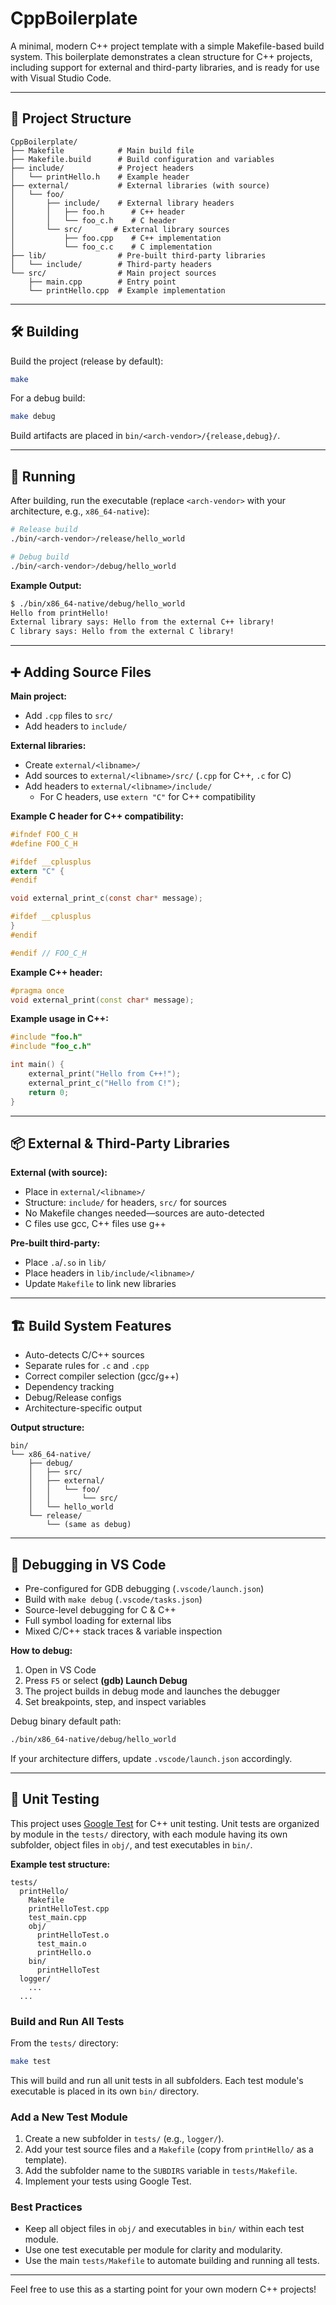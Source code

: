 # CppBoilerplate

A minimal, modern C++ project template with a simple Makefile-based build system. This boilerplate demonstrates a clean structure for C++ projects, including support for external and third-party libraries, and is ready for use with Visual Studio Code.

---

## 📁 Project Structure

```
CppBoilerplate/
├── Makefile            # Main build file
├── Makefile.build      # Build configuration and variables
├── include/            # Project headers
│   └── printHello.h    # Example header
├── external/           # External libraries (with source)
│   └── foo/
│       ├── include/    # External library headers
│       │   ├── foo.h      # C++ header
│       │   └── foo_c.h    # C header
│       └── src/       # External library sources
│           ├── foo.cpp    # C++ implementation
│           └── foo_c.c    # C implementation
├── lib/                # Pre-built third-party libraries
│   └── include/        # Third-party headers
└── src/                # Main project sources
    ├── main.cpp        # Entry point
    └── printHello.cpp  # Example implementation
```

---

## 🛠️ Building

Build the project (release by default):

```sh
make
```

For a debug build:

```sh
make debug
```

Build artifacts are placed in `bin/<arch-vendor>/{release,debug}/`.

---

## 🚀 Running

After building, run the executable (replace `<arch-vendor>` with your architecture, e.g., `x86_64-native`):

```sh
# Release build
./bin/<arch-vendor>/release/hello_world

# Debug build
./bin/<arch-vendor>/debug/hello_world
```

**Example Output:**

```sh
$ ./bin/x86_64-native/debug/hello_world
Hello from printHello!
External library says: Hello from the external C++ library!
C library says: Hello from the external C library!
```

---

## ➕ Adding Source Files

**Main project:**
- Add `.cpp` files to `src/`
- Add headers to `include/`

**External libraries:**
- Create `external/<libname>/`
- Add sources to `external/<libname>/src/` (`.cpp` for C++, `.c` for C)
- Add headers to `external/<libname>/include/`
  - For C headers, use `extern "C"` for C++ compatibility

**Example C header for C++ compatibility:**

```c
#ifndef FOO_C_H
#define FOO_C_H

#ifdef __cplusplus
extern "C" {
#endif

void external_print_c(const char* message);

#ifdef __cplusplus
}
#endif

#endif // FOO_C_H
```

**Example C++ header:**

```cpp
#pragma once
void external_print(const char* message);
```

**Example usage in C++:**

```cpp
#include "foo.h"
#include "foo_c.h"

int main() {
    external_print("Hello from C++!");
    external_print_c("Hello from C!");
    return 0;
}
```

---

## 📦 External & Third-Party Libraries

**External (with source):**
- Place in `external/<libname>/`
- Structure: `include/` for headers, `src/` for sources
- No Makefile changes needed—sources are auto-detected
- C files use gcc, C++ files use g++

**Pre-built third-party:**
- Place `.a`/`.so` in `lib/`
- Place headers in `lib/include/<libname>/`
- Update `Makefile` to link new libraries

---

## 🏗️ Build System Features

- Auto-detects C/C++ sources
- Separate rules for `.c` and `.cpp`
- Correct compiler selection (gcc/g++)
- Dependency tracking
- Debug/Release configs
- Architecture-specific output

**Output structure:**

```
bin/
└── x86_64-native/
    ├── debug/
    │   ├── src/
    │   ├── external/
    │   │   └── foo/
    │   │       └── src/
    │   └── hello_world
    └── release/
        └── (same as debug)
```

---

## 🐞 Debugging in VS Code

- Pre-configured for GDB debugging (`.vscode/launch.json`)
- Build with `make debug` (`.vscode/tasks.json`)
- Source-level debugging for C & C++
- Full symbol loading for external libs
- Mixed C/C++ stack traces & variable inspection

**How to debug:**
1. Open in VS Code
2. Press `F5` or select **(gdb) Launch Debug**
3. The project builds in debug mode and launches the debugger
4. Set breakpoints, step, and inspect variables

Debug binary default path:

```sh
./bin/x86_64-native/debug/hello_world
```

If your architecture differs, update `.vscode/launch.json` accordingly.

---

## 🧪 Unit Testing

This project uses [Google Test](https://github.com/google/googletest) for C++ unit testing. Unit tests are organized by module in the `tests/` directory, with each module having its own subfolder, object files in `obj/`, and test executables in `bin/`.

**Example test structure:**
```
tests/
  printHello/
    Makefile
    printHelloTest.cpp
    test_main.cpp
    obj/
      printHelloTest.o
      test_main.o
      printHello.o
    bin/
      printHelloTest
  logger/
    ...
  ...
```

### Build and Run All Tests

From the `tests/` directory:

```sh
make test
```

This will build and run all unit tests in all subfolders. Each test module's executable is placed in its own `bin/` directory.

### Add a New Test Module
1. Create a new subfolder in `tests/` (e.g., `logger/`).
2. Add your test source files and a `Makefile` (copy from `printHello/` as a template).
3. Add the subfolder name to the `SUBDIRS` variable in `tests/Makefile`.
4. Implement your tests using Google Test.

### Best Practices
- Keep all object files in `obj/` and executables in `bin/` within each test module.
- Use one test executable per module for clarity and modularity.
- Use the main `tests/Makefile` to automate building and running all tests.

---

Feel free to use this as a starting point for your own modern C++ projects!
